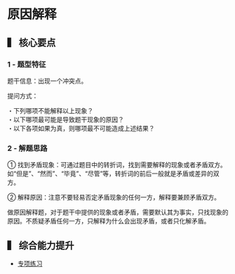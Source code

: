 # 原因解释

## ▍ 核心要点

### 1 - 题型特征

题干信息：出现一个冲突点。

提问方式：

・下列哪项不能解释以上现象？  
・以下哪项最可能是导致题干现象的原因？  
・以下各项如果为真，则哪项最不可能造成上述结果？

### 2 - 解题思路

① 找到矛盾现象：可通过题目中的转折词，找到需要解释的现象或者矛盾双方。如“但是”、“然而”、“毕竟”、“尽管”等，转折词的前后一般就是矛盾或差异的双方。

② 解释原因：注意不要轻易否定矛盾现象的任何一方，解释要兼顾矛盾双方。

做原因解释题，对于题干中提供的现象或者矛盾，需要默认其为事实，只找现象的原因。不质疑矛盾任何一方，只解释为什么会出现矛盾，或者只化解矛盾。

## ▍ 综合能力提升

- [专项练习](专项练习.md)
